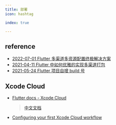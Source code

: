 ```yaml
---
title: 部署
icon: hashtag

index: true

---
```


<!-- more -->

## reference

- [2022-07-01 Flutter 多渠道多资源配置终极解决方案](https://juejin.cn/post/7115334513206493215)
- [2021-04-11 Flutter 中如何优雅的实现多渠道打包](https://juejin.cn/post/6949901619689586719)
- [2021-05-24 Flutter 项目自增 build 号](https://juejin.cn/post/6965788921724665863)

## Xcode Cloud

- [Flutter docs - Xcode Cloud](https://docs.flutter.dev/deployment/cd#xcode-cloud)
    > [中文文档](https://docs.flutter.cn/deployment/cd#xcode-cloud)
- [Configuring your first Xcode Cloud workflow](https://developer.apple.com/documentation/xcode/configuring-your-first-xcode-cloud-workflow#Review-Xcode-Cloud-workflows)
